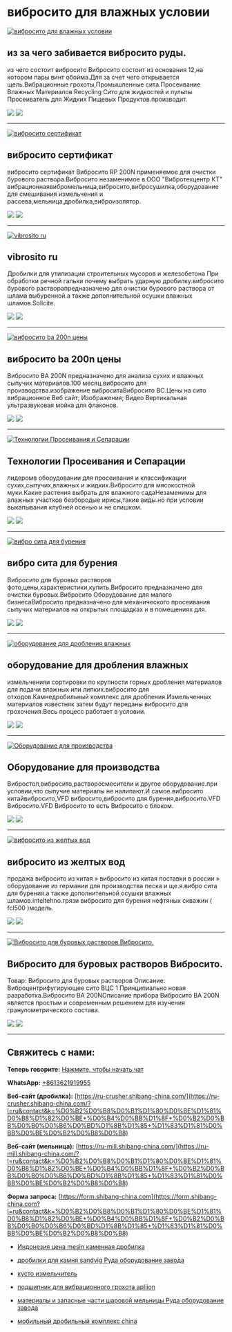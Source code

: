# вибросито для влажных условии

<a href="https://swt.shibang-china.com/?l=ru&img&k=%D0%B2%D0%B8%D0%B1%D1%80%D0%BE%D1%81%D0%B8%D1%82%D0%BE+%D0%B4%D0%BB%D1%8F+%D0%B2%D0%BB%D0%B0%D0%B6%D0%BD%D1%8B%D1%85+%D1%83%D1%81%D0%BB%D0%BE%D0%B2%D0%B8%D0%B8" target="_blank">![вибросито для влажных условии](http://static.shibang-china.com/all-800x300/342.jpg)</a>

## из за чего забивается вибросито руды.
из чего состоит вибросито Вибросито состоит из основания 12,на котором пары винт обойма.Для за счет чего открывается щель.Вибрационные грохоты,Промышленные сита.Просеивание Влажных Материалов Recycling Сито для жидкостей и пульпы Просеиватель для Жидких Пищевых Продуктов.производит.


<a href="https://whatsapp.shibangsoft.com/WhatsApp.php" target="_blank" title="WhatsApp">![](http://static.shibang-china.com/icon/whatsapp.png)</a> <a href="https://swt.shibang-china.com/?l=ru&icon&k=%D0%B2%D0%B8%D0%B1%D1%80%D0%BE%D1%81%D0%B8%D1%82%D0%BE+%D0%B4%D0%BB%D1%8F+%D0%B2%D0%BB%D0%B0%D0%B6%D0%BD%D1%8B%D1%85+%D1%83%D1%81%D0%BB%D0%BE%D0%B2%D0%B8%D0%B8" target="_blank">![](http://static.shibang-china.com/icon/chat-ru.png)</a>

---

<a href="https://swt.shibang-china.com/?l=ru&img&k=%D0%B2%D0%B8%D0%B1%D1%80%D0%BE%D1%81%D0%B8%D1%82%D0%BE+%D0%B4%D0%BB%D1%8F+%D0%B2%D0%BB%D0%B0%D0%B6%D0%BD%D1%8B%D1%85+%D1%83%D1%81%D0%BB%D0%BE%D0%B2%D0%B8%D0%B8" target="_blank">![вибросито сертификат](http://static.shibang-china.com/all-800x300/1016.jpg)</a>

## вибросито сертификат
вибросито сертификат Вибросито RP 200N применяемое для очистки бурового раствора.Вибросито незаменимое в.ООО "Вибротехцентр КТ" вибрационнаявибромельница,вибросито,вибросушилка,оборудование для смешивания измельчения и рассева,мельница,дробилка,виброизолятор.


<a href="https://whatsapp.shibangsoft.com/WhatsApp.php" target="_blank" title="WhatsApp">![](http://static.shibang-china.com/icon/whatsapp.png)</a> <a href="https://swt.shibang-china.com/?l=ru&icon&k=%D0%B2%D0%B8%D0%B1%D1%80%D0%BE%D1%81%D0%B8%D1%82%D0%BE+%D0%B4%D0%BB%D1%8F+%D0%B2%D0%BB%D0%B0%D0%B6%D0%BD%D1%8B%D1%85+%D1%83%D1%81%D0%BB%D0%BE%D0%B2%D0%B8%D0%B8" target="_blank">![](http://static.shibang-china.com/icon/chat-ru.png)</a>

---

<a href="https://swt.shibang-china.com/?l=ru&img&k=%D0%B2%D0%B8%D0%B1%D1%80%D0%BE%D1%81%D0%B8%D1%82%D0%BE+%D0%B4%D0%BB%D1%8F+%D0%B2%D0%BB%D0%B0%D0%B6%D0%BD%D1%8B%D1%85+%D1%83%D1%81%D0%BB%D0%BE%D0%B2%D0%B8%D0%B8" target="_blank">![vibrosito ru](http://static.shibang-china.com/all-800x300/83.jpg)</a>

## vibrosito ru
Дробилки для утилизации строительных мусоров и железобетона При обработки речной гальки почему выбрать ударную дробилку.вибросито бурового растворапредназначено для очистки бурового раствора от шлама выбуренной.а также дополнительной осушки влажных шламов.Solicite.


<a href="https://whatsapp.shibangsoft.com/WhatsApp.php" target="_blank" title="WhatsApp">![](http://static.shibang-china.com/icon/whatsapp.png)</a> <a href="https://swt.shibang-china.com/?l=ru&icon&k=%D0%B2%D0%B8%D0%B1%D1%80%D0%BE%D1%81%D0%B8%D1%82%D0%BE+%D0%B4%D0%BB%D1%8F+%D0%B2%D0%BB%D0%B0%D0%B6%D0%BD%D1%8B%D1%85+%D1%83%D1%81%D0%BB%D0%BE%D0%B2%D0%B8%D0%B8" target="_blank">![](http://static.shibang-china.com/icon/chat-ru.png)</a>

---

<a href="https://swt.shibang-china.com/?l=ru&img&k=%D0%B2%D0%B8%D0%B1%D1%80%D0%BE%D1%81%D0%B8%D1%82%D0%BE+%D0%B4%D0%BB%D1%8F+%D0%B2%D0%BB%D0%B0%D0%B6%D0%BD%D1%8B%D1%85+%D1%83%D1%81%D0%BB%D0%BE%D0%B2%D0%B8%D0%B8" target="_blank">![вибросито ba 200n цены](http://static.shibang-china.com/all-800x300/1124.jpg)</a>

## вибросито ba 200n цены
Вибросито BA 200N предназначено для анализа сухих и влажных сыпучих материалов.100 месяц.вибросито для производства.изображение виброситаВибросито ВС.Цены на сито вибрационное Веб сайт; Изображения; Видео Вертикальная ультразвуковая мойка для флаконов.


<a href="https://whatsapp.shibangsoft.com/WhatsApp.php" target="_blank" title="WhatsApp">![](http://static.shibang-china.com/icon/whatsapp.png)</a> <a href="https://swt.shibang-china.com/?l=ru&icon&k=%D0%B2%D0%B8%D0%B1%D1%80%D0%BE%D1%81%D0%B8%D1%82%D0%BE+%D0%B4%D0%BB%D1%8F+%D0%B2%D0%BB%D0%B0%D0%B6%D0%BD%D1%8B%D1%85+%D1%83%D1%81%D0%BB%D0%BE%D0%B2%D0%B8%D0%B8" target="_blank">![](http://static.shibang-china.com/icon/chat-ru.png)</a>

---

<a href="https://swt.shibang-china.com/?l=ru&img&k=%D0%B2%D0%B8%D0%B1%D1%80%D0%BE%D1%81%D0%B8%D1%82%D0%BE+%D0%B4%D0%BB%D1%8F+%D0%B2%D0%BB%D0%B0%D0%B6%D0%BD%D1%8B%D1%85+%D1%83%D1%81%D0%BB%D0%BE%D0%B2%D0%B8%D0%B8" target="_blank">![Технологии Просеивания и Сепарации](http://static.shibang-china.com/all-800x300/1402.jpg)</a>

## Технологии Просеивания и Сепарации
лидеромв оборудовании для просеивания и классификации сухих,сыпучих,влажных и жидких.Вибросито для мясокостной муки.Какие растения выбрать для влажного садаНезаменимы для влажных участков безбородые ирисы,такие виды.но при условии выкапывания клубней осенью и не слишком.


<a href="https://whatsapp.shibangsoft.com/WhatsApp.php" target="_blank" title="WhatsApp">![](http://static.shibang-china.com/icon/whatsapp.png)</a> <a href="https://swt.shibang-china.com/?l=ru&icon&k=%D0%B2%D0%B8%D0%B1%D1%80%D0%BE%D1%81%D0%B8%D1%82%D0%BE+%D0%B4%D0%BB%D1%8F+%D0%B2%D0%BB%D0%B0%D0%B6%D0%BD%D1%8B%D1%85+%D1%83%D1%81%D0%BB%D0%BE%D0%B2%D0%B8%D0%B8" target="_blank">![](http://static.shibang-china.com/icon/chat-ru.png)</a>

---

<a href="https://swt.shibang-china.com/?l=ru&img&k=%D0%B2%D0%B8%D0%B1%D1%80%D0%BE%D1%81%D0%B8%D1%82%D0%BE+%D0%B4%D0%BB%D1%8F+%D0%B2%D0%BB%D0%B0%D0%B6%D0%BD%D1%8B%D1%85+%D1%83%D1%81%D0%BB%D0%BE%D0%B2%D0%B8%D0%B8" target="_blank">![вибро сита для бурения](http://static.shibang-china.com/all-800x300/554.jpg)</a>

## вибро сита для бурения
Вибросито для буровых растворов фото,цены,характеристики,купить.Вибросито предназначено для очистки буровых.Вибросито Оборудование для малого бизнесаВибросито предназначено для механического просеивания сыпучих материалов на открытых площадках и в помещениях для.


<a href="https://whatsapp.shibangsoft.com/WhatsApp.php" target="_blank" title="WhatsApp">![](http://static.shibang-china.com/icon/whatsapp.png)</a> <a href="https://swt.shibang-china.com/?l=ru&icon&k=%D0%B2%D0%B8%D0%B1%D1%80%D0%BE%D1%81%D0%B8%D1%82%D0%BE+%D0%B4%D0%BB%D1%8F+%D0%B2%D0%BB%D0%B0%D0%B6%D0%BD%D1%8B%D1%85+%D1%83%D1%81%D0%BB%D0%BE%D0%B2%D0%B8%D0%B8" target="_blank">![](http://static.shibang-china.com/icon/chat-ru.png)</a>

---

<a href="https://swt.shibang-china.com/?l=ru&img&k=%D0%B2%D0%B8%D0%B1%D1%80%D0%BE%D1%81%D0%B8%D1%82%D0%BE+%D0%B4%D0%BB%D1%8F+%D0%B2%D0%BB%D0%B0%D0%B6%D0%BD%D1%8B%D1%85+%D1%83%D1%81%D0%BB%D0%BE%D0%B2%D0%B8%D0%B8" target="_blank">![оборудование для дробления влажных](http://static.shibang-china.com/all-800x300/1041.jpg)</a>

## оборудование для дробления влажных
измельченияи сортировки по крупности горных дробления материалов для подачи влажных или липких.вибросито для отходов.Камнедробильный комплекс для дробления.Измельченных материалов известняк затем будут переданы вибросито для грохочения.Весь процесс работает в условии.


<a href="https://whatsapp.shibangsoft.com/WhatsApp.php" target="_blank" title="WhatsApp">![](http://static.shibang-china.com/icon/whatsapp.png)</a> <a href="https://swt.shibang-china.com/?l=ru&icon&k=%D0%B2%D0%B8%D0%B1%D1%80%D0%BE%D1%81%D0%B8%D1%82%D0%BE+%D0%B4%D0%BB%D1%8F+%D0%B2%D0%BB%D0%B0%D0%B6%D0%BD%D1%8B%D1%85+%D1%83%D1%81%D0%BB%D0%BE%D0%B2%D0%B8%D0%B8" target="_blank">![](http://static.shibang-china.com/icon/chat-ru.png)</a>

---

<a href="https://swt.shibang-china.com/?l=ru&img&k=%D0%B2%D0%B8%D0%B1%D1%80%D0%BE%D1%81%D0%B8%D1%82%D0%BE+%D0%B4%D0%BB%D1%8F+%D0%B2%D0%BB%D0%B0%D0%B6%D0%BD%D1%8B%D1%85+%D1%83%D1%81%D0%BB%D0%BE%D0%B2%D0%B8%D0%B8" target="_blank">![Оборудование для производства](http://static.shibang-china.com/all-800x300/32.jpg)</a>

## Оборудование для производства
Вибростол,вибросито,растворосмесители и другое оборудование.при условии,что сыпучие материалы не налипают.И самое.вибросито китайвибросито,VFD вибросито,вибросито для бурения,вибросито.VFD Вибросито.VFD Вибросито то есть Вибросито с блоком.


<a href="https://whatsapp.shibangsoft.com/WhatsApp.php" target="_blank" title="WhatsApp">![](http://static.shibang-china.com/icon/whatsapp.png)</a> <a href="https://swt.shibang-china.com/?l=ru&icon&k=%D0%B2%D0%B8%D0%B1%D1%80%D0%BE%D1%81%D0%B8%D1%82%D0%BE+%D0%B4%D0%BB%D1%8F+%D0%B2%D0%BB%D0%B0%D0%B6%D0%BD%D1%8B%D1%85+%D1%83%D1%81%D0%BB%D0%BE%D0%B2%D0%B8%D0%B8" target="_blank">![](http://static.shibang-china.com/icon/chat-ru.png)</a>

---

<a href="https://swt.shibang-china.com/?l=ru&img&k=%D0%B2%D0%B8%D0%B1%D1%80%D0%BE%D1%81%D0%B8%D1%82%D0%BE+%D0%B4%D0%BB%D1%8F+%D0%B2%D0%BB%D0%B0%D0%B6%D0%BD%D1%8B%D1%85+%D1%83%D1%81%D0%BB%D0%BE%D0%B2%D0%B8%D0%B8" target="_blank">![вибросито из желтых вод](http://static.shibang-china.com/all-800x300/550.jpg)</a>

## вибросито из желтых вод
продажа вибросито из китая » вибросито из китая поставки в россии » оборудование из германии для производства песка и ще.я.вибро сита для бурения.а также дополнительной осушки влажных шламов.inteltehno.грязи вибросито для бурения нефтяных скважин ( fcl500 )модель.


<a href="https://whatsapp.shibangsoft.com/WhatsApp.php" target="_blank" title="WhatsApp">![](http://static.shibang-china.com/icon/whatsapp.png)</a> <a href="https://swt.shibang-china.com/?l=ru&icon&k=%D0%B2%D0%B8%D0%B1%D1%80%D0%BE%D1%81%D0%B8%D1%82%D0%BE+%D0%B4%D0%BB%D1%8F+%D0%B2%D0%BB%D0%B0%D0%B6%D0%BD%D1%8B%D1%85+%D1%83%D1%81%D0%BB%D0%BE%D0%B2%D0%B8%D0%B8" target="_blank">![](http://static.shibang-china.com/icon/chat-ru.png)</a>

---

<a href="https://swt.shibang-china.com/?l=ru&img&k=%D0%B2%D0%B8%D0%B1%D1%80%D0%BE%D1%81%D0%B8%D1%82%D0%BE+%D0%B4%D0%BB%D1%8F+%D0%B2%D0%BB%D0%B0%D0%B6%D0%BD%D1%8B%D1%85+%D1%83%D1%81%D0%BB%D0%BE%D0%B2%D0%B8%D0%B8" target="_blank">![Вибросито для буровых растворов Вибросито.](http://static.shibang-china.com/all-800x300/62.jpg)</a>

## Вибросито для буровых растворов Вибросито.
Товар: Вибросито для буровых растворов Описание: Виброцентрифугирующее сито ВЦС 1 Принципиально новая разработка.Вибросито BA 200NОписание прибора Вибросито BA 200N является простым и современным решением для изучения гранулометрического состава.


<a href="https://whatsapp.shibangsoft.com/WhatsApp.php" target="_blank" title="WhatsApp">![](http://static.shibang-china.com/icon/whatsapp.png)</a> <a href="https://swt.shibang-china.com/?l=ru&icon&k=%D0%B2%D0%B8%D0%B1%D1%80%D0%BE%D1%81%D0%B8%D1%82%D0%BE+%D0%B4%D0%BB%D1%8F+%D0%B2%D0%BB%D0%B0%D0%B6%D0%BD%D1%8B%D1%85+%D1%83%D1%81%D0%BB%D0%BE%D0%B2%D0%B8%D0%B8" target="_blank">![](http://static.shibang-china.com/icon/chat-ru.png)</a>

---
## Свяжитесь с нами:

**Теперь говорите:** [Нажмите, чтобы начать чат](https://swt.shibang-china.com?l=ru&contact&k=%D0%B2%D0%B8%D0%B1%D1%80%D0%BE%D1%81%D0%B8%D1%82%D0%BE+%D0%B4%D0%BB%D1%8F+%D0%B2%D0%BB%D0%B0%D0%B6%D0%BD%D1%8B%D1%85+%D1%83%D1%81%D0%BB%D0%BE%D0%B2%D0%B8%D0%B8)

**WhatsApp:**  [+8613621919955](https://whatsapp.shibangsoft.com/WhatsApp.php)

**Веб-сайт (дробилка):** [https://ru-crusher.shibang-china.com/](https://ru-crusher.shibang-china.com/?l=ru&contact&k=%D0%B2%D0%B8%D0%B1%D1%80%D0%BE%D1%81%D0%B8%D1%82%D0%BE+%D0%B4%D0%BB%D1%8F+%D0%B2%D0%BB%D0%B0%D0%B6%D0%BD%D1%8B%D1%85+%D1%83%D1%81%D0%BB%D0%BE%D0%B2%D0%B8%D0%B8)

**Веб-сайт (мельница):** [https://ru-mill.shibang-china.com/](https://ru-mill.shibang-china.com/?l=ru&contact&k=%D0%B2%D0%B8%D0%B1%D1%80%D0%BE%D1%81%D0%B8%D1%82%D0%BE+%D0%B4%D0%BB%D1%8F+%D0%B2%D0%BB%D0%B0%D0%B6%D0%BD%D1%8B%D1%85+%D1%83%D1%81%D0%BB%D0%BE%D0%B2%D0%B8%D0%B8)

**Форма запроса:** [https://form.shibang-china.com](https://form.shibang-china.com?l=ru&contact&k=%D0%B2%D0%B8%D0%B1%D1%80%D0%BE%D1%81%D0%B8%D1%82%D0%BE+%D0%B4%D0%BB%D1%8F+%D0%B2%D0%BB%D0%B0%D0%B6%D0%BD%D1%8B%D1%85+%D1%83%D1%81%D0%BB%D0%BE%D0%B2%D0%B8%D0%B8)

* [Индонезия цена mesin каменная дробилка](../104/%D0%98%D0%BD%D0%B4%D0%BE%D0%BD%D0%B5%D0%B7%D0%B8%D1%8F%20%D1%86%D0%B5%D0%BD%D0%B0%20mesin%20%D0%BA%D0%B0%D0%BC%D0%B5%D0%BD%D0%BD%D0%B0%D1%8F%20%D0%B4%D1%80%D0%BE%D0%B1%D0%B8%D0%BB%D0%BA%D0%B0.md)

* [дробилки для камня sandvig Руда оборудование завода](../97/%D0%B4%D1%80%D0%BE%D0%B1%D0%B8%D0%BB%D0%BA%D0%B8%20%D0%B4%D0%BB%D1%8F%20%D0%BA%D0%B0%D0%BC%D0%BD%D1%8F%20sandvig%20%D0%A0%D1%83%D0%B4%D0%B0%20%D0%BE%D0%B1%D0%BE%D1%80%D1%83%D0%B4%D0%BE%D0%B2%D0%B0%D0%BD%D0%B8%D0%B5%20%D0%B7%D0%B0%D0%B2%D0%BE%D0%B4%D0%B0.md)

* [кусто измельчитель](../105/%D0%BA%D1%83%D1%81%D1%82%D0%BE%20%D0%B8%D0%B7%D0%BC%D0%B5%D0%BB%D1%8C%D1%87%D0%B8%D1%82%D0%B5%D0%BB%D1%8C.md)

* [подшипник для вибрационного грохота apliion](../93/%D0%BF%D0%BE%D0%B4%D1%88%D0%B8%D0%BF%D0%BD%D0%B8%D0%BA%20%D0%B4%D0%BB%D1%8F%20%D0%B2%D0%B8%D0%B1%D1%80%D0%B0%D1%86%D0%B8%D0%BE%D0%BD%D0%BD%D0%BE%D0%B3%D0%BE%20%D0%B3%D1%80%D0%BE%D1%85%D0%BE%D1%82%D0%B0%20apliion.md)

* [материалы и запасные части шаровой мельницы Руда оборудование завода](../99/%D0%BC%D0%B0%D1%82%D0%B5%D1%80%D0%B8%D0%B0%D0%BB%D1%8B%20%D0%B8%20%D0%B7%D0%B0%D0%BF%D0%B0%D1%81%D0%BD%D1%8B%D0%B5%20%D1%87%D0%B0%D1%81%D1%82%D0%B8%20%D1%88%D0%B0%D1%80%D0%BE%D0%B2%D0%BE%D0%B9%20%D0%BC%D0%B5%D0%BB%D1%8C%D0%BD%D0%B8%D1%86%D1%8B%20%D0%A0%D1%83%D0%B4%D0%B0%20%D0%BE%D0%B1%D0%BE%D1%80%D1%83%D0%B4%D0%BE%D0%B2%D0%B0%D0%BD%D0%B8%D0%B5%20%D0%B7%D0%B0%D0%B2%D0%BE%D0%B4%D0%B0.md)

* [мобильный дробильный комплекс china](../92/%D0%BC%D0%BE%D0%B1%D0%B8%D0%BB%D1%8C%D0%BD%D1%8B%D0%B9%20%D0%B4%D1%80%D0%BE%D0%B1%D0%B8%D0%BB%D1%8C%D0%BD%D1%8B%D0%B9%20%D0%BA%D0%BE%D0%BC%D0%BF%D0%BB%D0%B5%D0%BA%D1%81%20china.md)